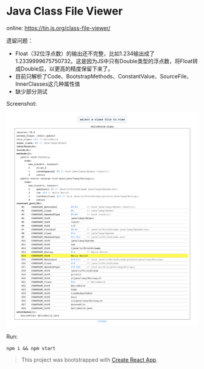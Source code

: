 # Java Class File Viewer

online: https://tin.js.org/class-file-viewer/

遗留问题：

- Float（32位浮点数）的输出还不完整，比如1.234输出成了1.2339999675750732。这是因为JS中只有Double类型的浮点数，将Float转成Double后，以更高的精度保留下来了。
- 目前只解析了Code、BootstrapMethods、ConstantValue、SourceFile、InnerClasses这几种属性值
- 缺少部分测试

Screenshot:

![hello-world](./hello-world.png)

Run:

```shell script
npm i && npm start
```

> This project was bootstrapped with [Create React App](https://github.com/facebook/create-react-app).
